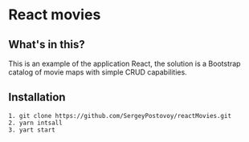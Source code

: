 # React movies

## What's in this?

This is an example of the application React, 
the solution is a Bootstrap catalog of movie maps with simple CRUD capabilities.


## Installation 
```
1. git clone https://github.com/SergeyPostovoy/reactMovies.git
2. yarn intsall
3. yart start
```